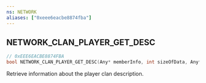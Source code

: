 ```yaml
---
ns: NETWORK
aliases: ["0xeee6eacbe8874fba"]
---
```

## NETWORK_CLAN_PLAYER_GET_DESC

```c
// 0xEEE6EACBE8874FBA
bool NETWORK_CLAN_PLAYER_GET_DESC(Any* memberInfo, int sizeOfData, Any* gamerHandle);
```

Retrieve information about the player clan description.

